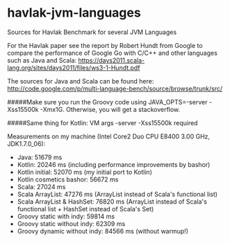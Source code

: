 havlak-jvm-languages
====================

Sources for Havlak Benchmark for several JVM Languages


For the Havlak paper see the report by Robert Hundt from Google to compare the performance of Google Go with C/C++
and other languages such as Java and Scala: https://days2011.scala-lang.org/sites/days2011/files/ws3-1-Hundt.pdf

The sources for Java and Scala can be found here: http://code.google.com/p/multi-language-bench/source/browse/trunk/src/

#####Make sure you run the Groovy code using JAVA_OPTS=-server -Xss15500k -Xmx1G. Otherwise, you will get a stackoverflow.

#####Same thing for Kotlin: VM args -server -Xss15500k required 

Measurements on my machine (Intel Core2 Duo CPU E8400 3.00 GHz, JDK1.7.0_06):

- Java: 51679 ms
- Kotlin: 20246 ms (including performance improvements by bashor)
- Kotlin initial: 52070 ms (my initial port to Kotlin)
- Kotlin cosmetics bashor: 56672 ms
- Scala: 27024 ms
- Scala ArrayList: 47276 ms (ArrayList instead of Scala's functional list)
- Scala ArrayList & HashSet: 76820 ms (ArrayList instead of Scala's functional list + HashSet instead of Scala's Set)
- Groovy static with indy: 59814 ms
- Groovy static without indy: 62309 ms
- Groovy dynamic without indy: 84566 ms (without warmup!)
